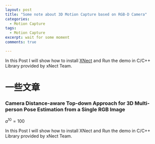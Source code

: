 ```yaml
---
layout: post
title: "Some note about 3D Motion Capture based on RGB-D Camera"
categories:
  - Motion Capture
tags:
  - Motion Capture
excerpt: wait for some moment
comments: true

---
```


In this Post I will show how to install [XNect](https://gvv.mpi-inf.mpg.de/projects/XNect/) and Run the demo in C/C++ Library provided by xNect Team.   

# 一些文章

### Camera Distance-aware Top-down Approach for 3D Multi-person Pose Estimation from a Single RGB Image

$a^{10}=100$

In this Post I will show how to install XNect and Run the demo in C/C++ Library provided by xNect Team.    



